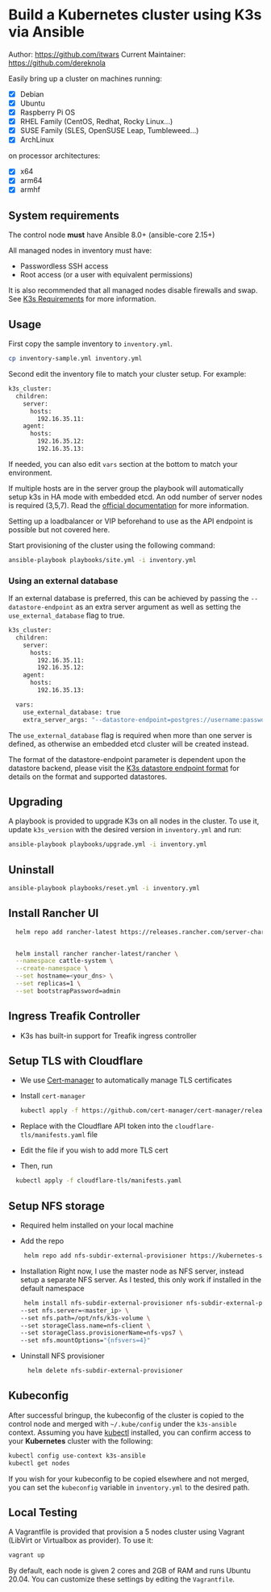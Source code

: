 # Build a Kubernetes cluster using K3s via Ansible

Author: <https://github.com/itwars>
Current Maintainer: <https://github.com/dereknola>

Easily bring up a cluster on machines running:

- [x] Debian
- [x] Ubuntu
- [x] Raspberry Pi OS
- [x] RHEL Family (CentOS, Redhat, Rocky Linux...)
- [x] SUSE Family (SLES, OpenSUSE Leap, Tumbleweed...)
- [x] ArchLinux

on processor architectures:

- [x] x64
- [x] arm64
- [x] armhf

## System requirements

The control node **must** have Ansible 8.0+ (ansible-core 2.15+)

All managed nodes in inventory must have:

- Passwordless SSH access
- Root access (or a user with equivalent permissions)

It is also recommended that all managed nodes disable firewalls and swap. See [K3s Requirements](https://docs.k3s.io/installation/requirements) for more information.

## Usage

First copy the sample inventory to `inventory.yml`.

```bash
cp inventory-sample.yml inventory.yml
```

Second edit the inventory file to match your cluster setup. For example:

```bash
k3s_cluster:
  children:
    server:
      hosts:
        192.16.35.11:
    agent:
      hosts:
        192.16.35.12:
        192.16.35.13:
```

If needed, you can also edit `vars` section at the bottom to match your environment.

If multiple hosts are in the server group the playbook will automatically setup k3s in HA mode with embedded etcd.
An odd number of server nodes is required (3,5,7). Read the [official documentation](https://docs.k3s.io/datastore/ha-embedded) for more information.

Setting up a loadbalancer or VIP beforehand to use as the API endpoint is possible but not covered here.

Start provisioning of the cluster using the following command:

```bash
ansible-playbook playbooks/site.yml -i inventory.yml
```

### Using an external database

If an external database is preferred, this can be achieved by passing the `--datastore-endpoint` as an extra server argument as well as setting the `use_external_database` flag to true.

```bash
k3s_cluster:
  children:
    server:
      hosts:
        192.16.35.11:
        192.16.35.12:
    agent:
      hosts:
        192.16.35.13:

  vars:
    use_external_database: true
    extra_server_args: "--datastore-endpoint=postgres://username:password@hostname:port/database-name"
```

The `use_external_database` flag is required when more than one server is defined, as otherwise an embedded etcd cluster will be created instead.

The format of the datastore-endpoint parameter is dependent upon the datastore backend, please visit the [K3s datastore endpoint format](https://docs.k3s.io/datastore#datastore-endpoint-format-and-functionality) for details on the format and supported datastores.

## Upgrading

A playbook is provided to upgrade K3s on all nodes in the cluster. To use it, update `k3s_version` with the desired version in `inventory.yml` and run:

```bash
ansible-playbook playbooks/upgrade.yml -i inventory.yml
```

## Uninstall

```bash
ansible-playbook playbooks/reset.yml -i inventory.yml
```

## Install Rancher UI

```bash
  helm repo add rancher-latest https://releases.rancher.com/server-charts/latest


  helm install rancher rancher-latest/rancher \
  --namespace cattle-system \
  --create-namespace \
  --set hostname=<your_dns> \
  --set replicas=1 \
  --set bootstrapPassword=admin
```

## Ingress Treafik Controller

- K3s has built-in support for Treafik ingress controller

## Setup TLS with Cloudflare

- We use [Cert-manager](https://cert-manager.io/docs/) to automatically manage TLS certificates
- Install `cert-manager`

  ```bash
  kubectl apply -f https://github.com/cert-manager/cert-manager/releases/download/v1.15.2/cert-manager.yaml
  ```

- Replace with the Cloudflare API token into the `cloudflare-tls/manifests.yaml` file
- Edit the file if you wish to add more TLS cert
- Then, run

```bash
  kubectl apply -f cloudflare-tls/manifests.yaml
```

## Setup NFS storage

- Required helm installed on your local machine
- Add the repo

  ```bash
   helm repo add nfs-subdir-external-provisioner https://kubernetes-sigs.github.io/nfs-subdir-external-provisioner/
  ```

- Installation
  Right now, I use the master node as NFS server, instead setup a separate NFS server. As I tested, this only work if installed in the default namespace

  ```bash
   helm install nfs-subdir-external-provisioner nfs-subdir-external-provisioner/nfs-subdir-external-provisioner \
  --set nfs.server=<master_ip> \
  --set nfs.path=/opt/nfs/k3s-volume \
  --set storageClass.name=nfs-client \
  --set storageClass.provisionerName=nfs-vps7 \
  --set nfs.mountOptions="{nfsvers=4}"
  ```

- Uninstall NFS provisioner

  ```bash
    helm delete nfs-subdir-external-provisioner
  ```

## Kubeconfig

After successful bringup, the kubeconfig of the cluster is copied to the control node and merged with `~/.kube/config` under the `k3s-ansible` context.
Assuming you have [kubectl](https://kubernetes.io/docs/tasks/tools/#kubectl) installed, you can confirm access to your **Kubernetes** cluster with the following:

```bash
kubectl config use-context k3s-ansible
kubectl get nodes
```

If you wish for your kubeconfig to be copied elsewhere and not merged, you can set the `kubeconfig` variable in `inventory.yml` to the desired path.

## Local Testing

A Vagrantfile is provided that provision a 5 nodes cluster using Vagrant (LibVirt or Virtualbox as provider). To use it:

```bash
vagrant up
```

By default, each node is given 2 cores and 2GB of RAM and runs Ubuntu 20.04. You can customize these settings by editing the `Vagrantfile`.
